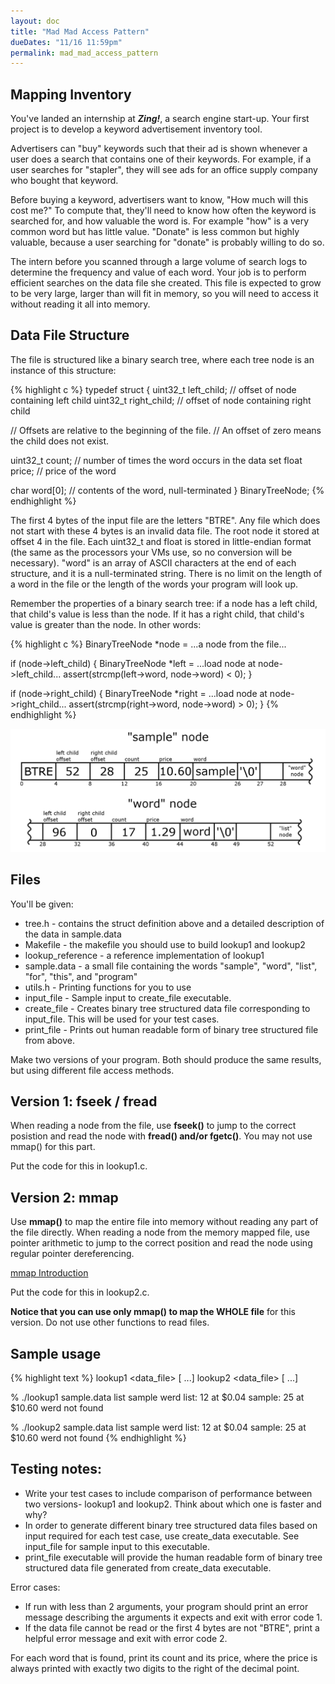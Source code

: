 ```yaml
---
layout: doc
title: "Mad Mad Access Pattern"
dueDates: "11/16 11:59pm"
permalink: mad_mad_access_pattern
---
```


## Mapping Inventory
You've landed an internship at **_Zing!_**, a search engine
start-up.  Your first project is to develop a keyword advertisement
inventory tool.

Advertisers can "buy" keywords such that their ad is shown whenever
a user does a search that contains one of their keywords. For example,
if a user searches for "stapler", they will see ads for an office supply
company who bought that keyword.

Before buying a keyword, advertisers want to know, "How much will this
cost me?"  To compute that, they'll need to know how often the keyword
is searched for, and how valuable the word is.  For example "how" is
a very common word but has little value. "Donate" is less common but
highly valuable, because a user searching for "donate" is probably willing
to do so.

The intern before you scanned through a large volume of search logs
to determine the frequency and value of each word.  Your job is to
perform efficient searches on the data file she created. This file is
expected to grow to be very large, larger than will fit in memory, so
you will need to access it without reading it all into memory.

## Data File Structure
The file is structured like a binary search tree, where each tree node
is an instance of this structure:

{% highlight c %}
typedef struct {
uint32_t left_child;  // offset of node containing left child
uint32_t right_child; // offset of node containing right child

// Offsets are relative to the beginning of the file.
// An offset of zero means the child does not exist.

uint32_t count;  // number of times the word occurs in the data set
float price;     // price of the word

char word[0];    // contents of the word, null-terminated
} BinaryTreeNode;
{% endhighlight %}


The first 4 bytes of the input file are the letters "BTRE". Any
file which does not start with these 4 bytes is an invalid data file.
The root node it stored at offset 4 in the file. Each uint32_t and
float is stored in little-endian format (the same as the processors
your VMs use, so no conversion will be necessary). "word" is an array
of ASCII characters at the end of each structure, and it is a
null-terminated string.  There is no limit on the length of a word in
the file or the length of the words your program will look up.

Remember the properties of a binary search tree: if a node has a left
child, that child's value is less than the node. If it has a right child,
that child's value is greater than the node.  In other words:

{% highlight c %}
BinaryTreeNode *node = ...a node from the file...

if (node->left_child) {
  BinaryTreeNode *left = ...load node at node->left_child...
  assert(strcmp(left->word, node->word) < 0);
}

if (node->right_child) {
  BinaryTreeNode *right = ...load node at node->right_child...
  assert(strcmp(right->word, node->word) > 0);
}
{% endhighlight %}

![BTRE](images/241_memory_mapped_madness_diagram.png)

## Files
You'll be given:

+ tree.h - contains the struct definition above and a detailed description
     of the data in sample.data
+ Makefile - the makefile you should use to build lookup1 and lookup2
+ lookup_reference - a reference implementation of lookup1
+ sample.data - a small file containing the words "sample",
     "word", "list", "for", "this", and "program"
+ utils.h - Printing functions for you to use
+ input_file - Sample input to create_file executable.
+ create_file - Creates binary tree structured data file corresponding to input_file. This will be used for your test cases.
+ print_file - Prints out human readable form of binary tree structured file from above.

Make two versions of your program. Both should produce the
same results, but using different file access methods.

## Version 1: fseek / fread
When reading a node from the file, use **fseek()** to jump to the
correct posistion and read the node with **fread() and/or fgetc()**.
You may not use mmap() for this part.

Put the code for this in lookup1.c.

## Version 2: mmap
Use **mmap()** to map the entire file into memory without
reading any part of the file directly. When reading a node from the memory mapped file, use
pointer arithmetic to jump to the correct position and read the node
using regular pointer dereferencing.

[mmap Introduction](https://github.com/angrave/SystemProgramming/wiki/File-System%2C-Part-6%3A-Memory-mapped-files-and-Shared-memory)

Put the code for this in lookup2.c.

**Notice that you can use only mmap() to map the WHOLE file** for this version. Do not use other functions to read files.

## Sample usage
{% highlight text %}
lookup1 <data_file> <keyword> [<keyword> ...]
lookup2 <data_file> <keyword> [<keyword> ...]

% ./lookup1 sample.data list sample werd
list: 12 at $0.04
sample: 25 at $10.60
werd not found

% ./lookup2 sample.data list sample werd
list: 12 at $0.04
sample: 25 at $10.60
werd not found
{% endhighlight %}

## Testing notes:

+ Write your test cases to include comparison of performance between two versions- lookup1 and lookup2. Think about which one is faster and why?
+ In order to generate different binary tree structured data files based on input required for each test case, use create_data executable.
  See input_file for sample input to this executable.
+ print_file executable will provide the human readable form of binary tree structured data file generated from create_data executable.

Error cases:

+ If run with less than 2 arguments, your program should print an error
  message describing the arguments it expects and exit with error code 1.
+ If the data file cannot be read or the first 4 bytes are not
  "BTRE", print a helpful error message and exit with error code 2.

For each word that is found, print its count and its price, where the
price is always printed with exactly two digits to the right of the decimal
point.
